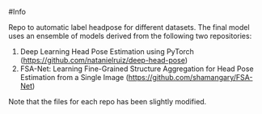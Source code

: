 #Info

Repo to automatic label headpose for different datasets. The final model uses an ensemble of models derived from the following two repositories:
1) Deep Learning Head Pose Estimation using PyTorch (https://github.com/natanielruiz/deep-head-pose)
2) FSA-Net: Learning Fine-Grained Structure Aggregation for Head Pose Estimation from a Single Image (https://github.com/shamangary/FSA-Net)

Note that the files for each repo has been slightly modified. 
